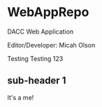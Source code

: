 # WebAppRepo
DACC Web Application

Editor/Developer: Micah Olson

Testing Testing 123

## sub-header 1

It's a me!